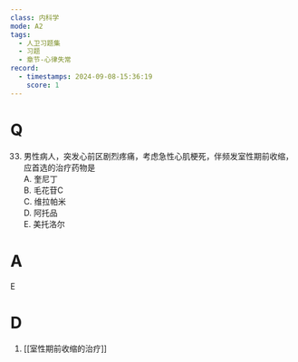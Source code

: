 ```yaml
---
class: 内科学
mode: A2
tags:
  - 人卫习题集
  - 习题
  - 章节-心律失常
record:
  - timestamps: 2024-09-08-15:36:19
    score: 1
---
```


# Q
33. 男性病人，突发心前区剧烈疼痛，考虑急性心肌梗死，伴频发室性期前收缩，应首选的治疗药物是  
A. 奎尼丁  
B. 毛花苷C  
C. 维拉帕米  
D. 阿托品  
E. 美托洛尔  
# A
E
# D
1. [[室性期前收缩的治疗]]